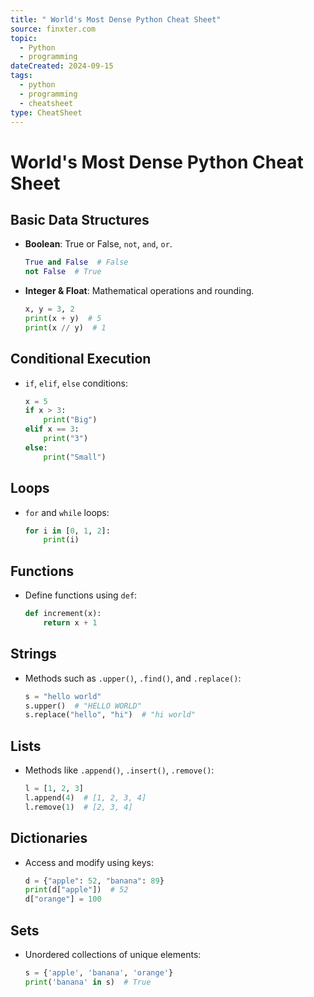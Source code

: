 ```yaml
---
title: " World's Most Dense Python Cheat Sheet"
source: finxter.com
topic:
  - Python
  - programming
dateCreated: 2024-09-15
tags:
  - python
  - programming
  - cheatsheet
type: CheatSheet
---
```

# World's Most Dense Python Cheat Sheet

## Basic Data Structures
- **Boolean**: True or False, `not`, `and`, `or`.
  ```python
  True and False  # False
  not False  # True
  ```
- **Integer & Float**: Mathematical operations and rounding.
  ```python
  x, y = 3, 2
  print(x + y)  # 5
  print(x // y)  # 1
  ```

## Conditional Execution
- `if`, `elif`, `else` conditions:
  ```python
  x = 5
  if x > 3:
      print("Big")
  elif x == 3:
      print("3")
  else:
      print("Small")
  ```

## Loops
- `for` and `while` loops:
  ```python
  for i in [0, 1, 2]:
      print(i)
  ```

## Functions
- Define functions using `def`:
  ```python
  def increment(x):
      return x + 1
  ```

## Strings
- Methods such as `.upper()`, `.find()`, and `.replace()`:
  ```python
  s = "hello world"
  s.upper()  # "HELLO WORLD"
  s.replace("hello", "hi")  # "hi world"
  ```

## Lists
- Methods like `.append()`, `.insert()`, `.remove()`:
  ```python
  l = [1, 2, 3]
  l.append(4)  # [1, 2, 3, 4]
  l.remove(1)  # [2, 3, 4]
  ```

## Dictionaries
- Access and modify using keys:
  ```python
  d = {"apple": 52, "banana": 89}
  print(d["apple"])  # 52
  d["orange"] = 100
  ```

## Sets
- Unordered collections of unique elements:
  ```python
  s = {'apple', 'banana', 'orange'}
  print('banana' in s)  # True
  ```
